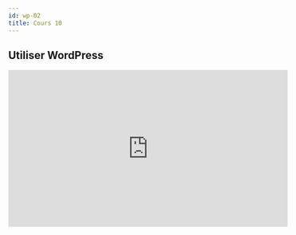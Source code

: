 ```yaml
---
id: wp-02
title: Cours 10
---
```


## Utiliser WordPress

<div class="video">
  <iframe width="560" height="315" src="https://www.youtube-nocookie.com/embed/YIhrMfMWvLE" frameborder="0" allow="accelerometer; autoplay; encrypted-media; gyroscope; picture-in-picture" allowfullscreen></iframe>
</div>

<!-- ## Le CMS WordPress

C’est le programme que nous installons sur un serveur. Il gère tous les contenus, l’ensemble du blog. C’est la matrice…

### Le thème

C’est le design, l’habillage du site. C’est ce qui est garant de l’unité du blog. On l’appelle également « Template ».

### Les plug-ins

- Ce sont des petits programmes qui viennent s’ajouter au CMS WordPress pour compléter ses fonctionnalités ;
- Ils permettent de rendre votre blog plus riche ;

Attention, plus il y a de plug-ins et plus vous risquez d’alourdir votre blog et de ralentir son temps de téléchargement (pas conseillé !) ;

Attention également aux plug-ins qui ont des failles de sécurités ou des bugs;

Vérifiez toujours la compatibilité de votre plug-in avec la version de votre CMS WordPress…

Consultez les commentaires pour savoir s’il existe des risques quelconques à l’installation de ce programme.

### Les documents multimédias

Ce sont tous les fichiers que vous téléchargez (images, PDF, vidéos, enregistrements audio…).

### Les widgets

Ce sont des éléments qui s’affichent sur le blog selon des positions bien définies (colonne de gauche, de droite, dans l’entête/header, dans le pied de page/footer) ;

Ils permettent d’ajouter des contenus, d’améliorer la navigation (articles les plus lus, catégories…) ou des fonctionnalités intéressantes (Facebook Likebox, Boutons de partages…).

### Les pages

> Attention, les pages ne sont pas des articles;

Les pages reprennent la philosophie d’un site classique. Elles permettent de créer des « pages » dans le menu principal afin d’apporter du contenu spécifique (Qui sommes-nous, page de contact…).

### Les articles / posts

Les articles sont pour la plupart du temps présenté par ordre chronologique (de plus récent au plus ancien) depuis la page d’accueil du site.
Ils peuvent être regroupés par catégorie ou par tag (mot-clé).

## Le squelette

![squelette-wp](/cours_web_2e/img/wordpress/squelette-wp.png)

### Le Header (En-tête)

Zone d’insertions du logo, de la bannière principale du blog, du menu principal et d’autres fonctionnalités telles que des boutons de partages ou la zone de du moteur de recherche interne (Searchbox).

### La Sidebar

Zone de chargement des widgets;
Peut-être à droite ou à gauche (il arrive également qu’il y en ait en footer et en dessous du header !).

### Le Footer (pied de page)

Clôture le blog;
Permets d’afficher le menu bas avec les mentions légales, les conditions de vente, le plan du site…
Permets d’afficher quelques widgets.

### Zone appelée « LOOP »

> https://developer.wordpress.org/reference/classes/wp_query/

#### L’Index

Il affiche tout ou partie des articles (liste de posts) en page d’accueil.

#### Les Archives

Affichée par mots-clés (tags), catégories, dates ou par auteur.

#### Les pages

Affiche les titres des pages, leurs contenus, les commentaires et autres tags.

#### Le Single ou Post

Affiche que le titre, le contenu, les catégories et tags d’un post.
Les commentaires

Affiche l’avatar (photo, représentation graphique de la personne qui a laissé le commentaire), les commentaires et les pingbacks quand il y en a un (permet de tenir au courant le propriétaire d’un site/contenu à mentionnant son site ou un lien de son site).

La fonction de recherche (moteur de recherche sémantique interne)
Affiche une liste des résultats de recherches

## Ma page d’accueil

- Créer un template home
- Afficher les 3 derniers post de 3 catégories différente (multiple loops)
- Afficher les images à la une pour chacun d’eux

### Selectionner des posts d’une certaine catégorie

Définir la requête

```php
<?php
  $the_query = new WP_Query( array(
    'category_name' => 'design',
    'posts_per_page' => 3,
  ));
?>
```

Créer la boucle

```php
<?php while ($the_query -> have_posts()) : $the_query -> the_post(); ?>

    Ici viendra le contenu de chaque article

<?php endwhile; ?>
```

Dans la boucle, récupérer les données que l’on veut afficher

```php
<a href="<?php the_permalink() ?>"><?php the_title(); ?></a>
<?php the_post_thumbnail(array( 200, 99999 )); ?>
<p><?php the_excerpt(__('(more…)')); ?></p>
```

Remettre la requête à zéro

```php
<?php wp_reset_postdata(); ?>
```

Tout ensemble

```php
<div class="travaux">
  <?php
    $the_query = new WP_Query( array(
      'category_name' => 'design',
      'posts_per_page' => 3,
   ));
  ?>
  <?php while ($the_query -> have_posts()) : $the_query -> the_post(); ?>

      <a href="<?php the_permalink() ?>"><?php the_title(); ?></a>
      <p><?php the_excerpt('…'); ?></p>

  <?php endwhile; ?>
  <?php wp_reset_postdata(); ?>
</div>
```

### Afficher l’image à la une pour chaque post

A l’intérieur d’une boucle, lorsque «`the_post()`» est définis, à une multitudes de fonction pour récupérer du contenu de ce post. Pour certaine, il faudra les activer dans un fichier que l’on nomme `functions.php`

Le fichier `functions.php` étant déjà un fichier php, il faut pas de nouveau ajouter les balises `<?php ?>`.

```php
add_theme_support( 'post-thumbnails' );
```

Ensuite, sur votre page html, pour afficher le l’image

```php
<?php the_post_thumbnail('thumbnail'); ?>
```

Pour une taille personnalisée

```php
<?php the_post_thumbnail(array( 200, 99999 )); ?>
```

> Sources:
> https://developer.wordpress.org/reference/functions/the_post_thumbnail/ > http://wordpress.bbxdesign.com/anatomie-dun-theme > http://www.my-guroo.com/2014/08/anatomie-theme-wordpress-template-blog/ -->
